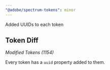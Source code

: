 ```yaml
---
"@adobe/spectrum-tokens": minor
---
```


Added UUIDs to each token

## Token Diff

_Modified Tokens (1154)_

Every token has a `uuid` property added to them.

